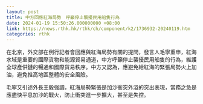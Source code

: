 ```yaml
---
layout: post
title: 中方回應紅海局勢　呼籲停止襲擾民用船隻行為
date: 2024-01-19 15:50:26.000000000 +08:00
link: https://news.rthk.hk/rthk/ch/component/k2/1736932-20240119.htm
categories: rthk
---
```


在北京，外交部在例行記者會回應與紅海局勢有關的提問，發言人毛寧重申，紅海水域是重要的國際貨物和能源貿易通道，中方呼籲停止襲擾民用船隻的行為，維護全球產供鏈的暢通和國際貿易秩序。中方又認為，應避免給紅海的緊張局勢火上加油，避免推高地區整體的安全風險。

毛寧又引述外長王毅強調，紅海局勢緊張是加沙衝突外溢的突出表現，當務之急是應盡快平息加沙的戰火，防止衝突進一步擴大，甚至是失控。
